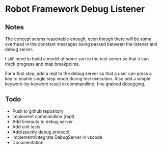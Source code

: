 # Robot Framework Debug Listener

## Notes

The concept seems reasonable enough, even though there will be some overhead in the constant messages being passed between the listener and debug server.

I still need to build a model of some sort in the test server so that it can track progress and map breakpoints.

For a first step, add a repl to the debug server so that a user can press a key to enable single step mode during test execution. Also add a simple keyword-by-keyword result in commandline, fine grained debugging.

## Todo

* Push to github repository
* Implement commandline (repl)
* Add timeouts to debug server
* Add unit tests
* Add/specify debug protocol
* Implement/integrate DebugServer in vscode
* Documentation
